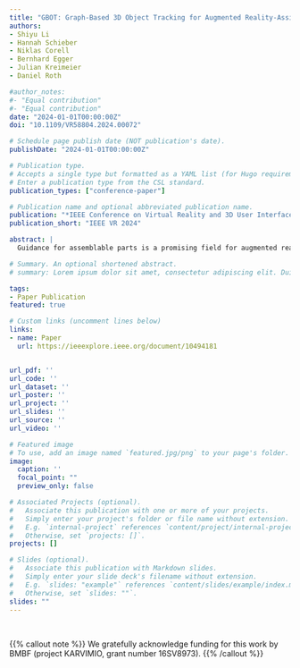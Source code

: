 ```yaml
---
title: "GBOT: Graph-Based 3D Object Tracking for Augmented Reality-Assisted Assembly Guidance"
authors:
- Shiyu Li
- Hannah Schieber
- Niklas Corell
- Bernhard Egger
- Julian Kreimeier
- Daniel Roth

#author_notes:
#- "Equal contribution"
#- "Equal contribution"
date: "2024-01-01T00:00:00Z"
doi: "10.1109/VR58804.2024.00072"

# Schedule page publish date (NOT publication's date).
publishDate: "2024-01-01T00:00:00Z"

# Publication type.
# Accepts a single type but formatted as a YAML list (for Hugo requirements).
# Enter a publication type from the CSL standard.
publication_types: ["conference-paper"]

# Publication name and optional abbreviated publication name.
publication: "*IEEE Conference on Virtual Reality and 3D User Interfaces 2024*"
publication_short: "IEEE VR 2024"

abstract: |
  Guidance for assemblable parts is a promising field for augmented reality. Augmented reality assembly guidance requires 6D object poses of target objects in real time. Especially in time-critical medical or industrial settings, continuous and markerless tracking of individual parts is essential to visualize instructions superimposed on or next to the target object parts. In this regard, occlusions by the user's hand or other objects and the complexity of different assembly states complicate robust and real-time markerless multi-object tracking. To address this problem, we present Graph-based Object Tracking (GBOT), a novel graph-based single-view RGB-D tracking approach. The real-time markerless multi-object tracking is initialized via 6D pose estimation and updates the graph-based assembly poses. The tracking through various assembly states is achieved by our novel multi-state assembly graph. We update the multi-state assembly graph by utilizing the relative poses of the individual assembly parts. Linking the individual objects in this graph enables more robust object tracking during the assembly process. For evaluation, we introduce a synthetic dataset of publicly available and 3D printable assembly assets as a benchmark for future work. Quantitative experiments in synthetic data and further qualitative study in real test data show that GBOT can outperform existing work towards enabling context-aware augmented reality assembly guidance. Dataset and code will be made publically available 

# Summary. An optional shortened abstract.
# summary: Lorem ipsum dolor sit amet, consectetur adipiscing elit. Duis posuere tellus ac convallis placerat. Proin tincidunt magna sed ex sollicitudin condimentum.

tags:
- Paper Publication
featured: true

# Custom links (uncomment lines below)
links:
- name: Paper
  url: https://ieeexplore.ieee.org/document/10494181


url_pdf: ''
url_code: ''
url_dataset: ''
url_poster: ''
url_project: ''
url_slides: ''
url_source: ''
url_video: ''

# Featured image
# To use, add an image named `featured.jpg/png` to your page's folder. 
image:
  caption: ''
  focal_point: ""
  preview_only: false

# Associated Projects (optional).
#   Associate this publication with one or more of your projects.
#   Simply enter your project's folder or file name without extension.
#   E.g. `internal-project` references `content/project/internal-project/index.md`.
#   Otherwise, set `projects: []`.
projects: []

# Slides (optional).
#   Associate this publication with Markdown slides.
#   Simply enter your slide deck's filename without extension.
#   E.g. `slides: "example"` references `content/slides/example/index.md`.
#   Otherwise, set `slides: ""`.
slides: ""
---
```



<br>

{{% callout note %}}
We gratefully acknowledge funding for this work by BMBF (project KARVIMIO, grant number 16SV8973).
{{% /callout %}}
